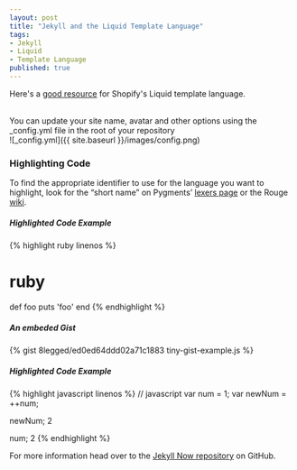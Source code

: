 ```yaml
---
layout: post
title: "Jekyll and the Liquid Template Language"
tags:
- Jekyll
- Liquid
- Template Language
published: true
---
```

Here's a [good resource](https://docs.shopify.com/themes/liquid-documentation/basics)
for Shopify's Liquid template language.

<br />
You can update your site name, avatar and other options using the
_config.yml file in the root of your repository<br />
![_config.yml]({{ site.baseurl }}/images/config.png)

### Highlighting Code
To find the appropriate identifier to use for the language you want to
highlight, look for the “short name” on Pygments’
[lexers page](http://pygments.org/docs/lexers/) or the Rouge
[wiki](https://github.com/jneen/rouge/wiki/List-of-supported-languages-and-lexers).

##### Highlighted Code Example
{% highlight ruby linenos %}
# ruby
def foo
  puts 'foo'
end
{% endhighlight %}

##### An embeded Gist
{% gist 8legged/ed0ed64ddd02a71c1883 tiny-gist-example.js %}
<br />

##### Highlighted Code Example
{% highlight javascript linenos %}
// javascript
var num = 1;
var newNum = ++num;

newNum;
2

num;
2
{% endhighlight %}

For more information head over to the [Jekyll Now repository](https://github.com/barryclark/jekyll-now) on GitHub.

